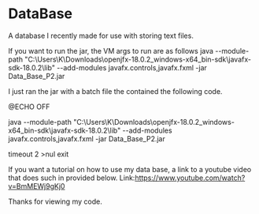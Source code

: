 # DataBase
A database I recently made for use with storing text files.

If you want to run the jar, the VM args to run are as follows 
java --module-path "C:\Users\K\Downloads\openjfx-18.0.2_windows-x64_bin-sdk\javafx-sdk-18.0.2\lib" --add-modules javafx.controls,javafx.fxml -jar Data_Base_P2.jar

I just ran the jar with a batch file the contained the following code.

@ECHO OFF

java --module-path "C:\Users\K\Downloads\openjfx-18.0.2_windows-x64_bin-sdk\javafx-sdk-18.0.2\lib" --add-modules javafx.controls,javafx.fxml -jar Data_Base_P2.jar

timeout 2 >nul
exit

If you want a tutorial on how to use my data base, a link to a youtube video that does such in provided below.
Link:https://www.youtube.com/watch?v=BmMEWj9gKj0

Thanks for viewing my code.
